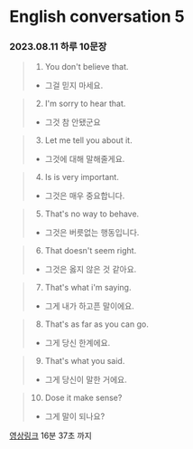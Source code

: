 # English conversation 5
### 2023.08.11 하루 10문장

> 1. You don't believe that.
>
> - 그걸 믿지 마세요.

> 2. I'm sorry to hear that.
>
> - 그것 참 안됐군요 

> 3. Let me tell you about it. 
>
> - 그것에 대해 말해줄게요.

> 4. Is is very important.
>
> - 그것은 매우 중요합니다.

> 5. That's no way to behave.
>
> - 그것은 버릇없는 행동입니다.

> 6. That doesn't seem right.
>
> - 그것은 옳지 않은 것 같아요.

> 7. That's what i'm saying.
>
> - 그게 내가 하고픈 말이에요.

> 8. That's as far as you can go.
>
> - 그게 당신 한계에요.

> 9. That's what you said.
>
> - 그게 당신이 말한 거에요.

> 10. Dose it make sense? 
>
> - 그게 말이 되나요?

[영상링크](https://www.youtube.com/watch?v=0TbKbb9gdPg&list=PL98VjgionZQJE_zA3S1jlfr01MkdKUTA3)
16분 37초 까지